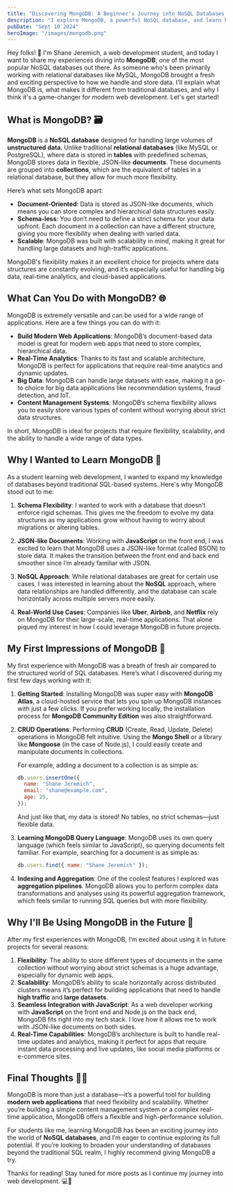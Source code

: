 ```yaml
---
title: "Discovering MongoDB: A Beginner's Journey into NoSQL Databases 🌱"
description: "I explore MongoDB, a powerful NoSQL database, and learn how it can transform the way you handle data in your applications."
pubDate: "Sept 10 2024"
heroImage: "/images/mongodb.png"
---
```


Hey folks! 👋 I'm Shane Jeremich, a web development student, and today I want to share my experiences diving into **MongoDB**, one of the most popular NoSQL databases out there. As someone who's been primarily working with relational databases like MySQL, MongoDB brought a fresh and exciting perspective to how we handle and store data. I'll explain what MongoDB is, what makes it different from traditional databases, and why I think it's a game-changer for modern web development. Let's get started!

## What is MongoDB? 🗃️

**MongoDB** is a **NoSQL database** designed for handling large volumes of **unstructured data**. Unlike traditional **relational databases** (like MySQL or PostgreSQL), where data is stored in **tables** with predefined schemas, MongoDB stores data in flexible, JSON-like **documents**. These documents are grouped into **collections**, which are the equivalent of tables in a relational database, but they allow for much more flexibility.

Here’s what sets MongoDB apart:

- **Document-Oriented**: Data is stored as JSON-like documents, which means you can store complex and hierarchical data structures easily.
- **Schema-less**: You don’t need to define a strict schema for your data upfront. Each document in a collection can have a different structure, giving you more flexibility when dealing with varied data.
- **Scalable**: MongoDB was built with scalability in mind, making it great for handling large datasets and high-traffic applications.

MongoDB's flexibility makes it an excellent choice for projects where data structures are constantly evolving, and it’s especially useful for handling big data, real-time analytics, and cloud-based applications.

## What Can You Do with MongoDB? 🌐

MongoDB is extremely versatile and can be used for a wide range of applications. Here are a few things you can do with it:

- **Build Modern Web Applications**: MongoDB’s document-based data model is great for modern web apps that need to store complex, hierarchical data.
- **Real-Time Analytics**: Thanks to its fast and scalable architecture, MongoDB is perfect for applications that require real-time analytics and dynamic updates.
- **Big Data**: MongoDB can handle large datasets with ease, making it a go-to choice for big data applications like recommendation systems, fraud detection, and IoT.
- **Content Management Systems**: MongoDB’s schema flexibility allows you to easily store various types of content without worrying about strict data structures.

In short, MongoDB is ideal for projects that require flexibility, scalability, and the ability to handle a wide range of data types.

## Why I Wanted to Learn MongoDB 🧠

As a student learning web development, I wanted to expand my knowledge of databases beyond traditional SQL-based systems. Here's why MongoDB stood out to me:

1. **Schema Flexibility**: I wanted to work with a database that doesn’t enforce rigid schemas. This gives me the freedom to evolve my data structures as my applications grow without having to worry about migrations or altering tables.
2. **JSON-like Documents**: Working with **JavaScript** on the front end, I was excited to learn that MongoDB uses a JSON-like format (called BSON) to store data. It makes the transition between the front end and back end smoother since I’m already familiar with JSON.

3. **NoSQL Approach**: While relational databases are great for certain use cases, I was interested in learning about the **NoSQL** approach, where data relationships are handled differently, and the database can scale horizontally across multiple servers more easily.

4. **Real-World Use Cases**: Companies like **Uber**, **Airbnb**, and **Netflix** rely on MongoDB for their large-scale, real-time applications. That alone piqued my interest in how I could leverage MongoDB in future projects.

## My First Impressions of MongoDB 🚀

My first experience with MongoDB was a breath of fresh air compared to the structured world of SQL databases. Here’s what I discovered during my first few days working with it:

1. **Getting Started**: Installing MongoDB was super easy with **MongoDB Atlas**, a cloud-hosted service that lets you spin up MongoDB instances with just a few clicks. If you prefer working locally, the installation process for **MongoDB Community Edition** was also straightforward.
2. **CRUD Operations**: Performing **CRUD** (Create, Read, Update, Delete) operations in MongoDB felt intuitive. Using the **Mongo Shell** or a library like **Mongoose** (in the case of Node.js), I could easily create and manipulate documents in collections.

   For example, adding a document to a collection is as simple as:

   ```javascript
   db.users.insertOne({
     name: "Shane Jeremich",
     email: "shane@example.com",
     age: 25,
   });
   ```

   And just like that, my data is stored! No tables, no strict schemas—just flexible data.
   <br>

3. **Learning MongoDB Query Language**: MongoDB uses its own query language (which feels similar to JavaScript), so querying documents felt familiar. For example, searching for a document is as simple as:

   ```javascript
   db.users.find({ name: "Shane Jeremich" });
   ```

4. **Indexing and Aggregation**: One of the coolest features I explored was **aggregation pipelines**. MongoDB allows you to perform complex data transformations and analyses using its powerful aggregation framework, which feels similar to running SQL queries but with more flexibility.

## Why I'll Be Using MongoDB in the Future 🔮

After my first experiences with MongoDB, I’m excited about using it in future projects for several reasons:

1. **Flexibility**: The ability to store different types of documents in the same collection without worrying about strict schemas is a huge advantage, especially for dynamic web apps.
2. **Scalability**: MongoDB’s ability to scale horizontally across distributed clusters means it’s perfect for building applications that need to handle **high traffic** and **large datasets**.
3. **Seamless Integration with JavaScript**: As a web developer working with **JavaScript** on the front end and Node.js on the back end, MongoDB fits right into my tech stack. I love how it allows me to work with JSON-like documents on both sides.
4. **Real-Time Capabilities**: MongoDB’s architecture is built to handle real-time updates and analytics, making it perfect for apps that require instant data processing and live updates, like social media platforms or e-commerce sites.

## Final Thoughts 🧑‍💻

MongoDB is more than just a database—it’s a powerful tool for building **modern web applications** that need flexibility and scalability. Whether you’re building a simple content management system or a complex real-time application, MongoDB offers a flexible and high-performance solution.

For students like me, learning MongoDB has been an exciting journey into the world of **NoSQL databases**, and I’m eager to continue exploring its full potential. If you’re looking to broaden your understanding of databases beyond the traditional SQL realm, I highly recommend giving MongoDB a try.

Thanks for reading! Stay tuned for more posts as I continue my journey into web development. 💻🚀
